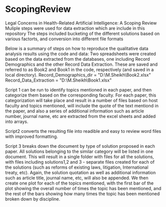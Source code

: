# ScopingReview
Legal Concerns in Health-Related Artificial Intelligence: A Scoping Review
Muliple steps were used for data extraction which are include in this repository
The steps included bucketing of the different solutions based on various factorts, and conversion into different file formats

Below is a summary of steps on how to reproduce the qualitative data analysis results using the code and data:
Two spreadsheets were created based on the data extracted from the databases, one including Record Demographics and the other Record Data Extraction. These are saved and referred to as Book2 and Book1 in the code, respectively (and saved in a local directory).
Record_Demographics_dir = "D:\\M.Sheikh\\Book2.xlsx"
Record_Data_Extraction = "D:\\M.Sheikh\\Book1.xlsx"

Script 1 can be run to identify topics mentioned in each paper, and then categorize them based on the corresponding faculty. For each paper, this categorization will take place and result in a number of files based on host faculty and topics mentioned, will include the quote of the text mentiond in the paper, and also a series of additional information such as article number, journal name, etc are extracted from the excel sheets and added into arrays.

Script2 converts the resulting file into readible and easy to review word files with improved formatting.

Script 3 breaks down the document by type of solution proposed in each paper. All solutions belonging to the similar category will be listed in one document. This will result in a single folder with files for all the solutions, with files including solutions1,2 and 3 - separate files created for each of the solutions (such as reforms of existing laws, litigation, International treaty, etc). Again, the solution quotation as well as additional information such as article title, journal name, etc, will also be appended. We then create one plot for each of the topics mentioned, with the first bar of the plot showing the overall number of times the topic has been mentioned, and the rest of the bars showing how many times the topic has been mentioned broken down by discipline.
